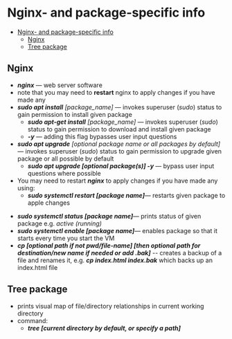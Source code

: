 # Nginx- and package-specific info

- [Nginx- and package-specific info](#nginx--and-package-specific-info)
  - [Nginx](#nginx)
  - [Tree package](#tree-package)


## Nginx 

-   ***nginx*** — web server software
-   note that you may need to **restart** nginx to apply changes if you have made any 
- ***sudo apt install*** *[package_name]* — invokes superuser (*sudo*) status to gain permission to install given package
  -  ***sudo apt-get install*** *[package_name]* — invokes superuser (*sudo*) status to gain permission to download and install given package
  - ***-y*** — adding this flag bypasses user input questions
- ***sudo apt upgrade*** *[optional package name or all packages by default]*— invokes superuser (*sudo*) status to gain permission to upgrade given package or all possible by default
  - ***sudo apt upgrade [optional package(s)] -y*** — bypass user input questions where possible
- You may need to restart ***nginx*** to apply changes if you have made any using:
  * ***sudo systemctl restart [package name]***— restarts given package to apple changes
* ***sudo systemctl status [package name]***— prints status of given package e.g. *active (running)*
* ***sudo systemctl enable [package name]***— enables package so that it starts every time you start the VM
* ***cp [optional path if not pwd/file-name] [then optional path for destination/new name if needed or add .bak]*** -- creates a backup of a file and renames it, e.g. ***cp index.html index.bak*** which backs up an index.html file

## Tree package

- prints visual map of file/directory relationships in current working directory
- command:
  - ***tree [current directory by default, or specify a path]***